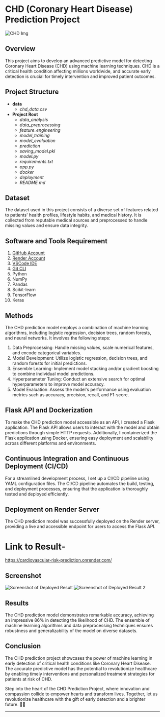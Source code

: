 # CHD (Coronary Heart Disease) Prediction Project

<img src="https://raw.githubusercontent.com/Rajivjha003/Cardiovascular-Risk-Prediction/feature/cardiovasculardisease/Coronary-Heart-DiseaseImg.png" alt="CHD Img">

## Overview
This project aims to develop an advanced predictive model for detecting Coronary Heart Disease (CHD) using machine learning techniques. CHD is a critical health condition affecting millions worldwide, and accurate early detection is crucial for timely intervention and improved patient outcomes.

## Project Structure
- **data**
  - *chd_data.csv*
- **Project Root**
  - *data_analysis*
  - *data_preprocessing*
  - *feature_engineering*
  - *model_training*
  - *model_evaluation*
  - *prediction*
  - *saving_model.pkl*
  - *model.py*
  - *requirements.txt*
  - *app.py*
  - *docker*
  - *deployment*
  - *README.md*

## Dataset
The dataset used in this project consists of a diverse set of features related to patients' health profiles, lifestyle habits, and medical history. It is collected from reputable medical sources and preprocessed to handle missing values and ensure data integrity.

## Software and Tools Requirement
1. [GitHub Account](https://github.com)
2. [Render Account](https://render.com)
3. [VSCode IDE](https://code.visualstudio.com)
4. [Git CLI](https://git-scm.com/docs/gitcli)
5. Python
6. NumPy
7. Pandas
8. Scikit-learn
9. TensorFlow
10. Keras

## Methods
The CHD prediction model employs a combination of machine learning algorithms, including logistic regression, decision trees, random forests, and neural networks. It involves the following steps:
1. Data Preprocessing: Handle missing values, scale numerical features, and encode categorical variables.
2. Model Development: Utilize logistic regression, decision trees, and random forests for initial predictions.
3. Ensemble Learning: Implement model stacking and/or gradient boosting to combine individual model predictions.
4. Hyperparameter Tuning: Conduct an extensive search for optimal hyperparameters to improve model accuracy.
5. Model Evaluation: Assess the model's performance using evaluation metrics such as accuracy, precision, recall, and F1-score.

## Flask API and Dockerization
To make the CHD prediction model accessible as an API, I created a Flask application. The Flask API allows users to interact with the model and obtain predictions through simple HTTP requests. Additionally, I containerized the Flask application using Docker, ensuring easy deployment and scalability across different platforms and environments.

## Continuous Integration and Continuous Deployment (CI/CD)
For a streamlined development process, I set up a CI/CD pipeline using YAML configuration files. The CI/CD pipeline automates the build, testing, and deployment processes, ensuring that the application is thoroughly tested and deployed efficiently.

## Deployment on Render Server
The CHD prediction model was successfully deployed on the Render server, providing a live and accessible endpoint for users to access the Flask API.
# Link to Result- 
https://cardiovascular-risk-prediction.onrender.com/

## Screenshot

<img src="https://raw.githubusercontent.com/Rajivjha003/Cardiovascular-Risk-Prediction/feature/cardiovasculardisease/Screenshot%20CHD2.png" alt="Screenshot of Deployed Result">
<img src="https://raw.githubusercontent.com/Rajivjha003/Cardiovascular-Risk-Prediction/feature/cardiovasculardisease/Screenshot%20CHD1.png" alt="Screenshot of Deployed Result 2">

## Results
The CHD prediction model demonstrates remarkable accuracy, achieving an impressive 86% in detecting the likelihood of CHD. The ensemble of machine learning algorithms and data preprocessing techniques ensures robustness and generalizability of the model on diverse datasets.

## Conclusion
The CHD prediction project showcases the power of machine learning in early detection of critical health conditions like Coronary Heart Disease. The accurate predictive model has the potential to revolutionize healthcare by enabling timely interventions and personalized treatment strategies for patients at risk of CHD.

Step into the heart of the CHD Prediction Project, where innovation and compassion collide to empower hearts and transform lives. Together, let us revolutionize healthcare with the gift of early detection and a brighter future. 🌟🚀

---
